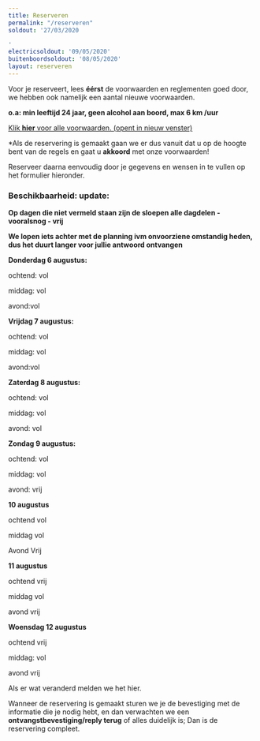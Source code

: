 ```yaml
---
title: Reserveren
permalink: "/reserveren"
soldout: '27/03/2020

'
electricsoldout: '09/05/2020'
buitenboordsoldout: '08/05/2020'
layout: reserveren
---
```


Voor je reserveert, lees **éérst** de voorwaarden en reglementen goed door,   
we hebben ook namelijk een aantal nieuwe voorwaarden.

**o.a: min leeftijd 24 jaar, geen alcohol aan boord, max 6 km /uur**

[Klik **hier** voor alle voorwaarden. (opent in nieuw venster)](http://descheepsjongens.nl/voorwaarden)

*Als de reservering is gemaakt gaan we er dus vanuit dat u op de hoogte bent van de regels en gaat u **akkoord** met onze voorwaarden!

Reserveer daarna eenvoudig door je gegevens en wensen in te vullen op het formulier hieronder.

### Beschikbaarheid: update:
 

**Op dagen die niet vermeld staan
 zijn de sloepen alle dagdelen - vooralsnog - vrij**


**We lopen iets achter met de planning ivm onvoorziene omstandig heden, dus het duurt langer voor jullie antwoord ontvangen**

**Donderdag 6 augustus:**

ochtend: vol

middag: vol

avond:vol


**Vrijdag 7 augustus:**

ochtend: vol

middag: vol 

avond:vol

**Zaterdag 8 augustus:**

ochtend: vol 

middag: vol

avond: vol

**Zondag 9 augustus:** 

ochtend: vol

middag: vol 

avond: vrij

**10 augustus** 

ochtend  vol

middag  vol

Avond Vrij

**11 augustus**

ochtend vrij

middag vol

avond vrij

**Woensdag 12 augustus**

ochtend vrij

middag: vol

avond vrij


Als er wat veranderd melden we het hier.

Wanneer de reservering is gemaakt sturen we je de bevestiging met de informatie die je nodig hebt, en dan verwachten we een **ontvangstbevestiging/reply terug** of alles duidelijk is; Dan is de reservering compleet.